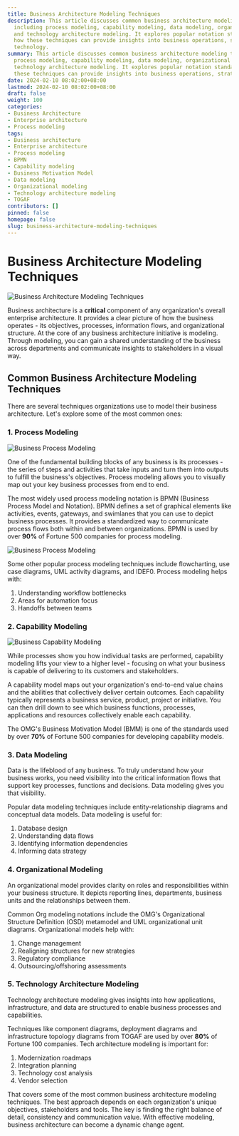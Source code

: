 ```yaml
---
title: Business Architecture Modeling Techniques
description: This article discusses common business architecture modeling techniques
  including process modeling, capability modeling, data modeling, organizational modeling,
  and technology architecture modeling. It explores popular notation standards and
  how these techniques can provide insights into business operations, strategy, and
  technology.
summary: This article discusses common business architecture modeling techniques including
  process modeling, capability modeling, data modeling, organizational modeling, and
  technology architecture modeling. It explores popular notation standards and how
  these techniques can provide insights into business operations, strategy, and technology.
date: 2024-02-10 08:02:00+08:00
lastmod: 2024-02-10 08:02:00+08:00
draft: false
weight: 100
categories:
- Business Architecture
- Enterprise architecture
- Process modeling
tags:
- Business architecture
- Enterprise architecture
- Process modeling
- BPMN
- Capability modeling
- Business Motivation Model
- Data modeling
- Organizational modeling
- Technology architecture modeling
- TOGAF
contributors: []
pinned: false
homepage: false
slug: business-architecture-modeling-techniques
---
```



# Business Architecture Modeling Techniques

![Business Architecture Modeling Techniques](https://cdn.sa.net/2024/02/10/4CblRwZPUHAzgu6.png)

Business architecture is a **critical** component of any organization's overall enterprise architecture. It provides a clear picture of how the business operates - its objectives, processes, information flows, and organizational structure. At the core of any business architecture initiative is modeling. Through modeling, you can gain a shared understanding of the business across departments and communicate insights to stakeholders in a visual way.

## Common Business Architecture Modeling Techniques

There are several techniques organizations use to model their business architecture. Let's explore some of the most common ones:

### 1. Process Modeling

![Business Process Modeling](https://cdn.sa.net/2024/02/10/Ua2gPmvKT7JGFjz.png)

One of the fundamental building blocks of any business is its processes - the series of steps and activities that take inputs and turn them into outputs to fulfill the business's objectives. Process modeling allows you to visually map out your key business processes from end to end.

The most widely used process modeling notation is BPMN (Business Process Model and Notation). BPMN defines a set of graphical elements like activities, events, gateways, and swimlanes that you can use to depict business processes. It provides a standardized way to communicate process flows both within and between organizations. BPMN is used by over **90%** of Fortune 500 companies for process modeling.

![Business Process Modeling](https://cdn.sa.net/2024/02/10/ivtOfN26XAroQaI.png)

Some other popular process modeling techniques include flowcharting, use case diagrams, UML activity diagrams, and IDEF0. Process modeling helps with:

1. Understanding workflow bottlenecks
2. Areas for automation focus 
3. Handoffs between teams

### 2. Capability Modeling

![Business Capability Modeling](https://cdn.sa.net/2024/02/10/OuCp3wQqgYVzdSy.png)

While processes show you how individual tasks are performed, capability modeling lifts your view to a higher level - focusing on what your business is capable of delivering to its customers and stakeholders. 

A capability model maps out your organization's end-to-end value chains and the abilities that collectively deliver certain outcomes. Each capability typically represents a business service, product, project or initiative. You can then drill down to see which business functions, processes, applications and resources collectively enable each capability.

The OMG's Business Motivation Model (BMM) is one of the standards used by over **70%** of Fortune 500 companies for developing capability models. 

### 3. Data Modeling

Data is the lifeblood of any business. To truly understand how your business works, you need visibility into the critical information flows that support key processes, functions and decisions. Data modeling gives you that visibility.

Popular data modeling techniques include entity-relationship diagrams and conceptual data models. Data modeling is useful for:

1. Database design  
2. Understanding data flows
3. Identifying information dependencies
4. Informing data strategy 

### 4. Organizational Modeling

An organizational model provides clarity on roles and responsibilities within your business structure. It depicts reporting lines, departments, business units and the relationships between them.

Common Org modeling notations include the OMG's Organizational Structure Definition (OSD) metamodel and UML organizational unit diagrams. Organizational models help with: 

1. Change management  
2. Realigning structures for new strategies
3. Regulatory compliance
4. Outsourcing/offshoring assessments

### 5. Technology Architecture Modeling

Technology architecture modeling gives insights into how applications, infrastructure, and data are structured to enable business processes and capabilities. 

Techniques like component diagrams, deployment diagrams and infrastructure topology diagrams from TOGAF are used by over **80%** of Fortune 100 companies. Tech architecture modeling is important for:

1. Modernization roadmaps
2. Integration planning 
3. Technology cost analysis
4. Vendor selection

That covers some of the most common business architecture modeling techniques. The best approach depends on each organization's unique objectives, stakeholders and tools. The key is finding the right balance of detail, consistency and communication value. With effective modeling, business architecture can become a dynamic change agent.